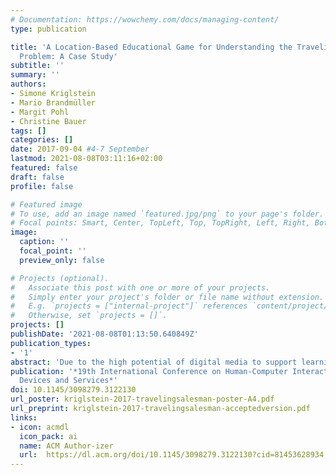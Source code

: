 ```yaml
---
# Documentation: https://wowchemy.com/docs/managing-content/
type: publication

title: 'A Location-Based Educational Game for Understanding the Traveling Salesman
  Problem: A Case Study'
subtitle: ''
summary: ''
authors:
- Simone Kriglstein
- Mario Brandmüller
- Margit Pohl
- Christine Bauer
tags: []
categories: []
date: 2017-09-04 #4-7 September
lastmod: 2021-08-08T03:11:16+02:00
featured: false
draft: false
profile: false

# Featured image
# To use, add an image named `featured.jpg/png` to your page's folder.
# Focal points: Smart, Center, TopLeft, Top, TopRight, Left, Right, BottomLeft, Bottom, BottomRight.
image:
  caption: ''
  focal_point: ''
  preview_only: false

# Projects (optional).
#   Associate this post with one or more of your projects.
#   Simply enter your project's folder or file name without extension.
#   E.g. `projects = ["internal-project"]` references `content/project/deep-learning/index.md`.
#   Otherwise, set `projects = []`.
projects: []
publishDate: '2021-08-08T01:13:50.640849Z'
publication_types:
- '1'
abstract: 'Due to the high potential of digital media to support learning processes and outcomes, educational games have gained wide acceptance over the years. The combination of mobile devices with location-based technologies offers new options and possibilities for the development of educational games in consideration of learners’ environment with the positive side effect to promote learner’s physical activities. This paper introduces a mobile educational game for promoting a better understanding of concepts related to route problems and route optimization on the basis of real world examples in a playful manner. The game combines problem-solving tasks with a quiz to teach concepts related to the Traveling Salesman Problem (TSP) by using the Global Positioning System (GPS) technology.'
publication: '*19th International Conference on Human-Computer Interaction with Mobile
  Devices and Services*'
doi: 10.1145/3098279.3122130
url_poster: kriglstein-2017-travelingsalesman-poster-A4.pdf
url_preprint: kriglstein-2017-travelingsalesman-acceptedversion.pdf
links: 
- icon: acmdl
  icon_pack: ai
  name: ACM Author-izer
  url:  https://dl.acm.org/doi/10.1145/3098279.3122130?cid=81453628934
---
```

